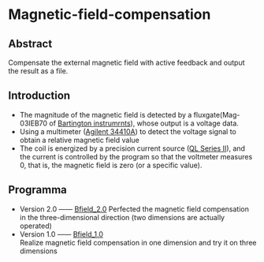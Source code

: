 # Magnetic-field-compensation
## Abstract
Compensate the external magnetic field with active feedback and output the result as a file.
## Introduction
- The magnitude of the magnetic field is detected by a fluxgate(Mag-03IEB70 of [Bartington instrumrnts](https://www.bartington.com)), whose output is a voltage data.
- Using a multimeter ([Agilent 34410A](https://github.com/XiaobudianChen/Magnetic-field-compensation/blob/master/34410A_11A_SCPI_Reference.chm)) to detect the voltage signal to obtain a relative magnetic field value
- The coil is energized by a precision current source ([QL Series II](https://github.com/XiaobudianChen/Magnetic-field-compensation/blob/master/QL%20Series%20II%20-%20Instruction%20Manual%20-%20Iss%208.pdf)), and the current is controlled by the program so that the voltmeter measures 0, that is, the magnetic field is zero (or a specific value).
## Programma
- Version 2.0 —— [Bfield_2.0](https://github.com/XiaobudianChen/Magnetic-field-compensation/blob/master/Bfield_2.0.py)
Perfected the magnetic field compensation in the three-dimensional direction (two dimensions are actually operated)  
- Version 1.0 —— [Bfield_1.0](https://github.com/XiaobudianChen/Magnetic-field-compensation/blob/master/Bfield_1.0.py)  
Realize magnetic field compensation in one dimension and try it on three dimensions  
